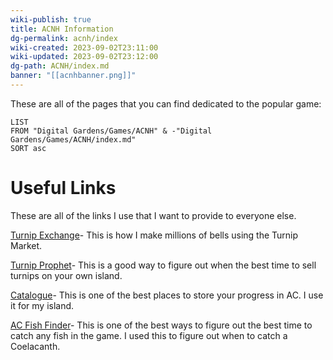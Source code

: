 ```yaml
---
wiki-publish: true
title: ACNH Information
dg-permalink: acnh/index
wiki-created: 2023-09-02T23:11:00
wiki-updated: 2023-09-02T23:12:00
dg-path: ACNH/index.md
banner: "[[acnhbanner.png]]"
---
```

These are all of the pages that you can find dedicated to the popular game:
```dataview
LIST
FROM "Digital Gardens/Games/ACNH" & -"Digital Gardens/Games/ACNH/index.md"
SORT asc
```
# Useful Links
These are all of the links I use that I want to provide to everyone else.

<a href="https://turnip.exchange" target="_blank">Turnip Exchange</a>- This is how I make millions of bells using the Turnip Market.

<a href="https://turnipprophet.io" target="_blank">Turnip Prophet</a>- This is a good way to figure out when the best time to sell turnips on your own island.

<a href="https://catalogue.ac" target="_blank">Catalogue</a>- This is one of the best places to store your progress in AC. I use it for my island.

<a href="https://ac-browser.s3-us-west-1.amazonaws.com/acnh_fish_radar.html" target="_blank">AC Fish Finder</a>- This is one of the best ways to figure out the best time to catch any fish in the game. I used this to figure out when to catch a Coelacanth.
